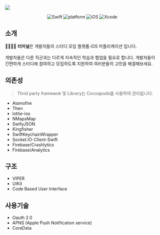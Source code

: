 

<img src="https://user-images.githubusercontent.com/59601439/111865777-5813b980-89ac-11eb-8e9a-20faf3686b24.png">

<p align="center">
  <img alt="Swift" src="https://img.shields.io/badge/Swift-5.0-orange.svg">
  <img alt="platform" src="https://img.shields.io/badge/platform-ios-lightgrey">
  <img alt="iOS" src="https://img.shields.io/badge/iOS-13%2B-yellow">
  <img alt="Xcode" src="https://img.shields.io/badge/xcode-12.4-blue">
</p>

## 소개
🧑‍💻👩‍💻 
**터미널**은 개발자들의 스터디 모임 플랫폼 iOS 어플리케이션 입니다.<br><br>
개발자들은 다른 직군과는 다르게 지속적인 학습과 협업을 필요로 합니다. 개발자들이 간편하게 스터디에 참여하고 모집하도록 지원하여 여러분들의 고민을 해결해보세요.

## 의존성

> Thrid party framewok 및 Library는 Cocoapods를 사용하여 관리됩니다.

- Alamofire
- Then
- lottie-ios
- NMapsMap
- SwifyJSON
- Kingfisher
- SwiftKeychainWrapper
- Socket.IO-Client-Swift
- Firebase/Crashlytics
- Firebase/Analytics

## 구조

- VIPER
- UIKit
- Code Based User Interface

## 사용기술
- Oauth 2.0
- APNS (Apple Push Notification service)
- CoreData

